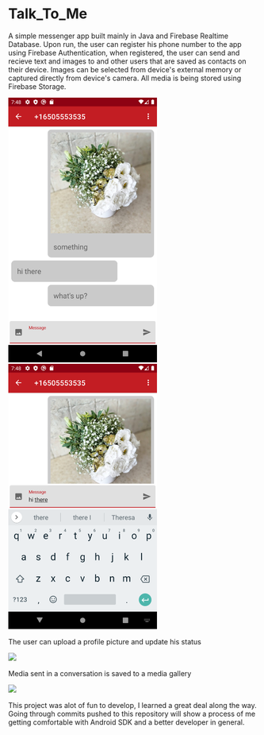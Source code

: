 # Talk_To_Me
A simple messenger app built mainly in Java and Firebase Realtime Database.
Upon run, the user can register his phone number to the app using Firebase Authentication, when registered,
the user can send and recieve text and images to and other users that are saved as contacts on their device.
Images can be selected from device's external memory or captured directly from device's camera.
All media is being stored using Firebase Storage.

<img src="https://github.com/GambitDev/Talk_To_Me/blob/master/Screenshot_1597336906.png" width="300"/> <img src="https://github.com/GambitDev/Talk_To_Me/blob/master/Screenshot_1597336879.png" width="300"/>


The user can upload a profile picture and update his status

<img src="https://github.com/GambitDev/Talk_To_Me/blob/master/TalkToMe-profile-gif.gif" width="300"/>

Media sent in a conversation is saved to a media gallery

<img src="https://github.com/GambitDev/Talk_To_Me/blob/master/TalkToMe-media-gif.gif" width="300"/>

This project was alot of fun to develop, I learned a great deal along the way.
Going through commits pushed to this repository will show a process of me getting comfortable with Android SDK and a better developer in general.
